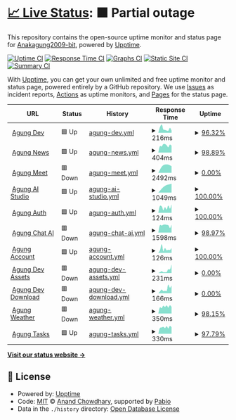 # [📈 Live Status](https://status.agungdev.com): <!--live status--> **🟧 Partial outage**

This repository contains the open-source uptime monitor and status page for [Anakagung2009-bit](https://status.agungdev.com), powered by [Upptime](https://github.com/upptime/upptime).

[![Uptime CI](https://github.com/Anakagung2009-bit/agungdevserverstatus/workflows/Uptime%20CI/badge.svg)](https://github.com/Anakagung2009-bit/agungdevserverstatus/actions?query=workflow%3A%22Uptime+CI%22)
[![Response Time CI](https://github.com/Anakagung2009-bit/agungdevserverstatus/workflows/Response%20Time%20CI/badge.svg)](https://github.com/Anakagung2009-bit/agungdevserverstatus/actions?query=workflow%3A%22Response+Time+CI%22)
[![Graphs CI](https://github.com/Anakagung2009-bit/agungdevserverstatus/workflows/Graphs%20CI/badge.svg)](https://github.com/Anakagung2009-bit/agungdevserverstatus/actions?query=workflow%3A%22Graphs+CI%22)
[![Static Site CI](https://github.com/Anakagung2009-bit/agungdevserverstatus/workflows/Static%20Site%20CI/badge.svg)](https://github.com/Anakagung2009-bit/agungdevserverstatus/actions?query=workflow%3A%22Static+Site+CI%22)
[![Summary CI](https://github.com/Anakagung2009-bit/agungdevserverstatus/workflows/Summary%20CI/badge.svg)](https://github.com/Anakagung2009-bit/agungdevserverstatus/actions?query=workflow%3A%22Summary+CI%22)

With [Upptime](https://upptime.js.org), you can get your own unlimited and free uptime monitor and status page, powered entirely by a GitHub repository. We use [Issues](https://github.com/Anakagung2009-bit/agungdevserverstatus/issues) as incident reports, [Actions](https://github.com/Anakagung2009-bit/agungdevserverstatus/actions) as uptime monitors, and [Pages](https://status.agungdev.com) for the status page.

<!--start: status pages-->
<!-- This summary is generated by Upptime (https://github.com/upptime/upptime) -->
<!-- Do not edit this manually, your changes will be overwritten -->
<!-- prettier-ignore -->
| URL | Status | History | Response Time | Uptime |
| --- | ------ | ------- | ------------- | ------ |
| <img alt="" src="https://icons.duckduckgo.com/ip3/agungdev.com.ico" height="13"> [Agung Dev](https://agungdev.com) | 🟩 Up | [agung-dev.yml](https://github.com/Anakagung2009-bit/agungdevserverstatus/commits/HEAD/history/agung-dev.yml) | <details><summary><img alt="Response time graph" src="./graphs/agung-dev/response-time-week.png" height="20"> 216ms</summary><br><a href="https://status.agungdev.com/history/agung-dev"><img alt="Response time 330" src="https://img.shields.io/endpoint?url=https%3A%2F%2Fraw.githubusercontent.com%2FAnakagung2009-bit%2Fagungdevserverstatus%2FHEAD%2Fapi%2Fagung-dev%2Fresponse-time.json"></a><br><a href="https://status.agungdev.com/history/agung-dev"><img alt="24-hour response time 112" src="https://img.shields.io/endpoint?url=https%3A%2F%2Fraw.githubusercontent.com%2FAnakagung2009-bit%2Fagungdevserverstatus%2FHEAD%2Fapi%2Fagung-dev%2Fresponse-time-day.json"></a><br><a href="https://status.agungdev.com/history/agung-dev"><img alt="7-day response time 216" src="https://img.shields.io/endpoint?url=https%3A%2F%2Fraw.githubusercontent.com%2FAnakagung2009-bit%2Fagungdevserverstatus%2FHEAD%2Fapi%2Fagung-dev%2Fresponse-time-week.json"></a><br><a href="https://status.agungdev.com/history/agung-dev"><img alt="30-day response time 331" src="https://img.shields.io/endpoint?url=https%3A%2F%2Fraw.githubusercontent.com%2FAnakagung2009-bit%2Fagungdevserverstatus%2FHEAD%2Fapi%2Fagung-dev%2Fresponse-time-month.json"></a><br><a href="https://status.agungdev.com/history/agung-dev"><img alt="1-year response time 330" src="https://img.shields.io/endpoint?url=https%3A%2F%2Fraw.githubusercontent.com%2FAnakagung2009-bit%2Fagungdevserverstatus%2FHEAD%2Fapi%2Fagung-dev%2Fresponse-time-year.json"></a></details> | <details><summary><a href="https://status.agungdev.com/history/agung-dev">96.32%</a></summary><a href="https://status.agungdev.com/history/agung-dev"><img alt="All-time uptime 97.52%" src="https://img.shields.io/endpoint?url=https%3A%2F%2Fraw.githubusercontent.com%2FAnakagung2009-bit%2Fagungdevserverstatus%2FHEAD%2Fapi%2Fagung-dev%2Fuptime.json"></a><br><a href="https://status.agungdev.com/history/agung-dev"><img alt="24-hour uptime 100.00%" src="https://img.shields.io/endpoint?url=https%3A%2F%2Fraw.githubusercontent.com%2FAnakagung2009-bit%2Fagungdevserverstatus%2FHEAD%2Fapi%2Fagung-dev%2Fuptime-day.json"></a><br><a href="https://status.agungdev.com/history/agung-dev"><img alt="7-day uptime 96.32%" src="https://img.shields.io/endpoint?url=https%3A%2F%2Fraw.githubusercontent.com%2FAnakagung2009-bit%2Fagungdevserverstatus%2FHEAD%2Fapi%2Fagung-dev%2Fuptime-week.json"></a><br><a href="https://status.agungdev.com/history/agung-dev"><img alt="30-day uptime 99.15%" src="https://img.shields.io/endpoint?url=https%3A%2F%2Fraw.githubusercontent.com%2FAnakagung2009-bit%2Fagungdevserverstatus%2FHEAD%2Fapi%2Fagung-dev%2Fuptime-month.json"></a><br><a href="https://status.agungdev.com/history/agung-dev"><img alt="1-year uptime 97.52%" src="https://img.shields.io/endpoint?url=https%3A%2F%2Fraw.githubusercontent.com%2FAnakagung2009-bit%2Fagungdevserverstatus%2FHEAD%2Fapi%2Fagung-dev%2Fuptime-year.json"></a></details>
| <img alt="" src="https://icons.duckduckgo.com/ip3/news.agungdev.com.ico" height="13"> [Agung News](https://news.agungdev.com) | 🟩 Up | [agung-news.yml](https://github.com/Anakagung2009-bit/agungdevserverstatus/commits/HEAD/history/agung-news.yml) | <details><summary><img alt="Response time graph" src="./graphs/agung-news/response-time-week.png" height="20"> 404ms</summary><br><a href="https://status.agungdev.com/history/agung-news"><img alt="Response time 394" src="https://img.shields.io/endpoint?url=https%3A%2F%2Fraw.githubusercontent.com%2FAnakagung2009-bit%2Fagungdevserverstatus%2FHEAD%2Fapi%2Fagung-news%2Fresponse-time.json"></a><br><a href="https://status.agungdev.com/history/agung-news"><img alt="24-hour response time 297" src="https://img.shields.io/endpoint?url=https%3A%2F%2Fraw.githubusercontent.com%2FAnakagung2009-bit%2Fagungdevserverstatus%2FHEAD%2Fapi%2Fagung-news%2Fresponse-time-day.json"></a><br><a href="https://status.agungdev.com/history/agung-news"><img alt="7-day response time 404" src="https://img.shields.io/endpoint?url=https%3A%2F%2Fraw.githubusercontent.com%2FAnakagung2009-bit%2Fagungdevserverstatus%2FHEAD%2Fapi%2Fagung-news%2Fresponse-time-week.json"></a><br><a href="https://status.agungdev.com/history/agung-news"><img alt="30-day response time 468" src="https://img.shields.io/endpoint?url=https%3A%2F%2Fraw.githubusercontent.com%2FAnakagung2009-bit%2Fagungdevserverstatus%2FHEAD%2Fapi%2Fagung-news%2Fresponse-time-month.json"></a><br><a href="https://status.agungdev.com/history/agung-news"><img alt="1-year response time 394" src="https://img.shields.io/endpoint?url=https%3A%2F%2Fraw.githubusercontent.com%2FAnakagung2009-bit%2Fagungdevserverstatus%2FHEAD%2Fapi%2Fagung-news%2Fresponse-time-year.json"></a></details> | <details><summary><a href="https://status.agungdev.com/history/agung-news">98.89%</a></summary><a href="https://status.agungdev.com/history/agung-news"><img alt="All-time uptime 97.76%" src="https://img.shields.io/endpoint?url=https%3A%2F%2Fraw.githubusercontent.com%2FAnakagung2009-bit%2Fagungdevserverstatus%2FHEAD%2Fapi%2Fagung-news%2Fuptime.json"></a><br><a href="https://status.agungdev.com/history/agung-news"><img alt="24-hour uptime 92.25%" src="https://img.shields.io/endpoint?url=https%3A%2F%2Fraw.githubusercontent.com%2FAnakagung2009-bit%2Fagungdevserverstatus%2FHEAD%2Fapi%2Fagung-news%2Fuptime-day.json"></a><br><a href="https://status.agungdev.com/history/agung-news"><img alt="7-day uptime 98.89%" src="https://img.shields.io/endpoint?url=https%3A%2F%2Fraw.githubusercontent.com%2FAnakagung2009-bit%2Fagungdevserverstatus%2FHEAD%2Fapi%2Fagung-news%2Fuptime-week.json"></a><br><a href="https://status.agungdev.com/history/agung-news"><img alt="30-day uptime 99.75%" src="https://img.shields.io/endpoint?url=https%3A%2F%2Fraw.githubusercontent.com%2FAnakagung2009-bit%2Fagungdevserverstatus%2FHEAD%2Fapi%2Fagung-news%2Fuptime-month.json"></a><br><a href="https://status.agungdev.com/history/agung-news"><img alt="1-year uptime 97.76%" src="https://img.shields.io/endpoint?url=https%3A%2F%2Fraw.githubusercontent.com%2FAnakagung2009-bit%2Fagungdevserverstatus%2FHEAD%2Fapi%2Fagung-news%2Fuptime-year.json"></a></details>
| <img alt="" src="https://icons.duckduckgo.com/ip3/meet.agungdev.com.ico" height="13"> [Agung Meet](https://meet.agungdev.com) | 🟥 Down | [agung-meet.yml](https://github.com/Anakagung2009-bit/agungdevserverstatus/commits/HEAD/history/agung-meet.yml) | <details><summary><img alt="Response time graph" src="./graphs/agung-meet/response-time-week.png" height="20"> 2492ms</summary><br><a href="https://status.agungdev.com/history/agung-meet"><img alt="Response time 2581" src="https://img.shields.io/endpoint?url=https%3A%2F%2Fraw.githubusercontent.com%2FAnakagung2009-bit%2Fagungdevserverstatus%2FHEAD%2Fapi%2Fagung-meet%2Fresponse-time.json"></a><br><a href="https://status.agungdev.com/history/agung-meet"><img alt="24-hour response time 0" src="https://img.shields.io/endpoint?url=https%3A%2F%2Fraw.githubusercontent.com%2FAnakagung2009-bit%2Fagungdevserverstatus%2FHEAD%2Fapi%2Fagung-meet%2Fresponse-time-day.json"></a><br><a href="https://status.agungdev.com/history/agung-meet"><img alt="7-day response time 2492" src="https://img.shields.io/endpoint?url=https%3A%2F%2Fraw.githubusercontent.com%2FAnakagung2009-bit%2Fagungdevserverstatus%2FHEAD%2Fapi%2Fagung-meet%2Fresponse-time-week.json"></a><br><a href="https://status.agungdev.com/history/agung-meet"><img alt="30-day response time 2746" src="https://img.shields.io/endpoint?url=https%3A%2F%2Fraw.githubusercontent.com%2FAnakagung2009-bit%2Fagungdevserverstatus%2FHEAD%2Fapi%2Fagung-meet%2Fresponse-time-month.json"></a><br><a href="https://status.agungdev.com/history/agung-meet"><img alt="1-year response time 2581" src="https://img.shields.io/endpoint?url=https%3A%2F%2Fraw.githubusercontent.com%2FAnakagung2009-bit%2Fagungdevserverstatus%2FHEAD%2Fapi%2Fagung-meet%2Fresponse-time-year.json"></a></details> | <details><summary><a href="https://status.agungdev.com/history/agung-meet">0.00%</a></summary><a href="https://status.agungdev.com/history/agung-meet"><img alt="All-time uptime 0.00%" src="https://img.shields.io/endpoint?url=https%3A%2F%2Fraw.githubusercontent.com%2FAnakagung2009-bit%2Fagungdevserverstatus%2FHEAD%2Fapi%2Fagung-meet%2Fuptime.json"></a><br><a href="https://status.agungdev.com/history/agung-meet"><img alt="24-hour uptime 0.00%" src="https://img.shields.io/endpoint?url=https%3A%2F%2Fraw.githubusercontent.com%2FAnakagung2009-bit%2Fagungdevserverstatus%2FHEAD%2Fapi%2Fagung-meet%2Fuptime-day.json"></a><br><a href="https://status.agungdev.com/history/agung-meet"><img alt="7-day uptime 0.00%" src="https://img.shields.io/endpoint?url=https%3A%2F%2Fraw.githubusercontent.com%2FAnakagung2009-bit%2Fagungdevserverstatus%2FHEAD%2Fapi%2Fagung-meet%2Fuptime-week.json"></a><br><a href="https://status.agungdev.com/history/agung-meet"><img alt="30-day uptime 1.38%" src="https://img.shields.io/endpoint?url=https%3A%2F%2Fraw.githubusercontent.com%2FAnakagung2009-bit%2Fagungdevserverstatus%2FHEAD%2Fapi%2Fagung-meet%2Fuptime-month.json"></a><br><a href="https://status.agungdev.com/history/agung-meet"><img alt="1-year uptime 0.00%" src="https://img.shields.io/endpoint?url=https%3A%2F%2Fraw.githubusercontent.com%2FAnakagung2009-bit%2Fagungdevserverstatus%2FHEAD%2Fapi%2Fagung-meet%2Fuptime-year.json"></a></details>
| <img alt="" src="https://icons.duckduckgo.com/ip3/aistudio.agungdev.com.ico" height="13"> [Agung AI Studio](https://aistudio.agungdev.com) | 🟩 Up | [agung-ai-studio.yml](https://github.com/Anakagung2009-bit/agungdevserverstatus/commits/HEAD/history/agung-ai-studio.yml) | <details><summary><img alt="Response time graph" src="./graphs/agung-ai-studio/response-time-week.png" height="20"> 1049ms</summary><br><a href="https://status.agungdev.com/history/agung-ai-studio"><img alt="Response time 1049" src="https://img.shields.io/endpoint?url=https%3A%2F%2Fraw.githubusercontent.com%2FAnakagung2009-bit%2Fagungdevserverstatus%2FHEAD%2Fapi%2Fagung-ai-studio%2Fresponse-time.json"></a><br><a href="https://status.agungdev.com/history/agung-ai-studio"><img alt="24-hour response time 1197" src="https://img.shields.io/endpoint?url=https%3A%2F%2Fraw.githubusercontent.com%2FAnakagung2009-bit%2Fagungdevserverstatus%2FHEAD%2Fapi%2Fagung-ai-studio%2Fresponse-time-day.json"></a><br><a href="https://status.agungdev.com/history/agung-ai-studio"><img alt="7-day response time 1049" src="https://img.shields.io/endpoint?url=https%3A%2F%2Fraw.githubusercontent.com%2FAnakagung2009-bit%2Fagungdevserverstatus%2FHEAD%2Fapi%2Fagung-ai-studio%2Fresponse-time-week.json"></a><br><a href="https://status.agungdev.com/history/agung-ai-studio"><img alt="30-day response time 1049" src="https://img.shields.io/endpoint?url=https%3A%2F%2Fraw.githubusercontent.com%2FAnakagung2009-bit%2Fagungdevserverstatus%2FHEAD%2Fapi%2Fagung-ai-studio%2Fresponse-time-month.json"></a><br><a href="https://status.agungdev.com/history/agung-ai-studio"><img alt="1-year response time 1049" src="https://img.shields.io/endpoint?url=https%3A%2F%2Fraw.githubusercontent.com%2FAnakagung2009-bit%2Fagungdevserverstatus%2FHEAD%2Fapi%2Fagung-ai-studio%2Fresponse-time-year.json"></a></details> | <details><summary><a href="https://status.agungdev.com/history/agung-ai-studio">100.00%</a></summary><a href="https://status.agungdev.com/history/agung-ai-studio"><img alt="All-time uptime 100.00%" src="https://img.shields.io/endpoint?url=https%3A%2F%2Fraw.githubusercontent.com%2FAnakagung2009-bit%2Fagungdevserverstatus%2FHEAD%2Fapi%2Fagung-ai-studio%2Fuptime.json"></a><br><a href="https://status.agungdev.com/history/agung-ai-studio"><img alt="24-hour uptime 100.00%" src="https://img.shields.io/endpoint?url=https%3A%2F%2Fraw.githubusercontent.com%2FAnakagung2009-bit%2Fagungdevserverstatus%2FHEAD%2Fapi%2Fagung-ai-studio%2Fuptime-day.json"></a><br><a href="https://status.agungdev.com/history/agung-ai-studio"><img alt="7-day uptime 100.00%" src="https://img.shields.io/endpoint?url=https%3A%2F%2Fraw.githubusercontent.com%2FAnakagung2009-bit%2Fagungdevserverstatus%2FHEAD%2Fapi%2Fagung-ai-studio%2Fuptime-week.json"></a><br><a href="https://status.agungdev.com/history/agung-ai-studio"><img alt="30-day uptime 100.00%" src="https://img.shields.io/endpoint?url=https%3A%2F%2Fraw.githubusercontent.com%2FAnakagung2009-bit%2Fagungdevserverstatus%2FHEAD%2Fapi%2Fagung-ai-studio%2Fuptime-month.json"></a><br><a href="https://status.agungdev.com/history/agung-ai-studio"><img alt="1-year uptime 100.00%" src="https://img.shields.io/endpoint?url=https%3A%2F%2Fraw.githubusercontent.com%2FAnakagung2009-bit%2Fagungdevserverstatus%2FHEAD%2Fapi%2Fagung-ai-studio%2Fuptime-year.json"></a></details>
| <img alt="" src="https://icons.duckduckgo.com/ip3/api.agungdev.com.ico" height="13"> [Agung Auth](https://api.agungdev.com) | 🟩 Up | [agung-auth.yml](https://github.com/Anakagung2009-bit/agungdevserverstatus/commits/HEAD/history/agung-auth.yml) | <details><summary><img alt="Response time graph" src="./graphs/agung-auth/response-time-week.png" height="20"> 124ms</summary><br><a href="https://status.agungdev.com/history/agung-auth"><img alt="Response time 131" src="https://img.shields.io/endpoint?url=https%3A%2F%2Fraw.githubusercontent.com%2FAnakagung2009-bit%2Fagungdevserverstatus%2FHEAD%2Fapi%2Fagung-auth%2Fresponse-time.json"></a><br><a href="https://status.agungdev.com/history/agung-auth"><img alt="24-hour response time 185" src="https://img.shields.io/endpoint?url=https%3A%2F%2Fraw.githubusercontent.com%2FAnakagung2009-bit%2Fagungdevserverstatus%2FHEAD%2Fapi%2Fagung-auth%2Fresponse-time-day.json"></a><br><a href="https://status.agungdev.com/history/agung-auth"><img alt="7-day response time 124" src="https://img.shields.io/endpoint?url=https%3A%2F%2Fraw.githubusercontent.com%2FAnakagung2009-bit%2Fagungdevserverstatus%2FHEAD%2Fapi%2Fagung-auth%2Fresponse-time-week.json"></a><br><a href="https://status.agungdev.com/history/agung-auth"><img alt="30-day response time 131" src="https://img.shields.io/endpoint?url=https%3A%2F%2Fraw.githubusercontent.com%2FAnakagung2009-bit%2Fagungdevserverstatus%2FHEAD%2Fapi%2Fagung-auth%2Fresponse-time-month.json"></a><br><a href="https://status.agungdev.com/history/agung-auth"><img alt="1-year response time 131" src="https://img.shields.io/endpoint?url=https%3A%2F%2Fraw.githubusercontent.com%2FAnakagung2009-bit%2Fagungdevserverstatus%2FHEAD%2Fapi%2Fagung-auth%2Fresponse-time-year.json"></a></details> | <details><summary><a href="https://status.agungdev.com/history/agung-auth">100.00%</a></summary><a href="https://status.agungdev.com/history/agung-auth"><img alt="All-time uptime 100.00%" src="https://img.shields.io/endpoint?url=https%3A%2F%2Fraw.githubusercontent.com%2FAnakagung2009-bit%2Fagungdevserverstatus%2FHEAD%2Fapi%2Fagung-auth%2Fuptime.json"></a><br><a href="https://status.agungdev.com/history/agung-auth"><img alt="24-hour uptime 100.00%" src="https://img.shields.io/endpoint?url=https%3A%2F%2Fraw.githubusercontent.com%2FAnakagung2009-bit%2Fagungdevserverstatus%2FHEAD%2Fapi%2Fagung-auth%2Fuptime-day.json"></a><br><a href="https://status.agungdev.com/history/agung-auth"><img alt="7-day uptime 100.00%" src="https://img.shields.io/endpoint?url=https%3A%2F%2Fraw.githubusercontent.com%2FAnakagung2009-bit%2Fagungdevserverstatus%2FHEAD%2Fapi%2Fagung-auth%2Fuptime-week.json"></a><br><a href="https://status.agungdev.com/history/agung-auth"><img alt="30-day uptime 100.00%" src="https://img.shields.io/endpoint?url=https%3A%2F%2Fraw.githubusercontent.com%2FAnakagung2009-bit%2Fagungdevserverstatus%2FHEAD%2Fapi%2Fagung-auth%2Fuptime-month.json"></a><br><a href="https://status.agungdev.com/history/agung-auth"><img alt="1-year uptime 100.00%" src="https://img.shields.io/endpoint?url=https%3A%2F%2Fraw.githubusercontent.com%2FAnakagung2009-bit%2Fagungdevserverstatus%2FHEAD%2Fapi%2Fagung-auth%2Fuptime-year.json"></a></details>
| <img alt="" src="https://icons.duckduckgo.com/ip3/chatai.agungdev.com.ico" height="13"> [Agung Chat AI](https://chatai.agungdev.com) | 🟥 Down | [agung-chat-ai.yml](https://github.com/Anakagung2009-bit/agungdevserverstatus/commits/HEAD/history/agung-chat-ai.yml) | <details><summary><img alt="Response time graph" src="./graphs/agung-chat-ai/response-time-week.png" height="20"> 1598ms</summary><br><a href="https://status.agungdev.com/history/agung-chat-ai"><img alt="Response time 1658" src="https://img.shields.io/endpoint?url=https%3A%2F%2Fraw.githubusercontent.com%2FAnakagung2009-bit%2Fagungdevserverstatus%2FHEAD%2Fapi%2Fagung-chat-ai%2Fresponse-time.json"></a><br><a href="https://status.agungdev.com/history/agung-chat-ai"><img alt="24-hour response time 1110" src="https://img.shields.io/endpoint?url=https%3A%2F%2Fraw.githubusercontent.com%2FAnakagung2009-bit%2Fagungdevserverstatus%2FHEAD%2Fapi%2Fagung-chat-ai%2Fresponse-time-day.json"></a><br><a href="https://status.agungdev.com/history/agung-chat-ai"><img alt="7-day response time 1598" src="https://img.shields.io/endpoint?url=https%3A%2F%2Fraw.githubusercontent.com%2FAnakagung2009-bit%2Fagungdevserverstatus%2FHEAD%2Fapi%2Fagung-chat-ai%2Fresponse-time-week.json"></a><br><a href="https://status.agungdev.com/history/agung-chat-ai"><img alt="30-day response time 1996" src="https://img.shields.io/endpoint?url=https%3A%2F%2Fraw.githubusercontent.com%2FAnakagung2009-bit%2Fagungdevserverstatus%2FHEAD%2Fapi%2Fagung-chat-ai%2Fresponse-time-month.json"></a><br><a href="https://status.agungdev.com/history/agung-chat-ai"><img alt="1-year response time 1658" src="https://img.shields.io/endpoint?url=https%3A%2F%2Fraw.githubusercontent.com%2FAnakagung2009-bit%2Fagungdevserverstatus%2FHEAD%2Fapi%2Fagung-chat-ai%2Fresponse-time-year.json"></a></details> | <details><summary><a href="https://status.agungdev.com/history/agung-chat-ai">98.97%</a></summary><a href="https://status.agungdev.com/history/agung-chat-ai"><img alt="All-time uptime 97.74%" src="https://img.shields.io/endpoint?url=https%3A%2F%2Fraw.githubusercontent.com%2FAnakagung2009-bit%2Fagungdevserverstatus%2FHEAD%2Fapi%2Fagung-chat-ai%2Fuptime.json"></a><br><a href="https://status.agungdev.com/history/agung-chat-ai"><img alt="24-hour uptime 92.79%" src="https://img.shields.io/endpoint?url=https%3A%2F%2Fraw.githubusercontent.com%2FAnakagung2009-bit%2Fagungdevserverstatus%2FHEAD%2Fapi%2Fagung-chat-ai%2Fuptime-day.json"></a><br><a href="https://status.agungdev.com/history/agung-chat-ai"><img alt="7-day uptime 98.97%" src="https://img.shields.io/endpoint?url=https%3A%2F%2Fraw.githubusercontent.com%2FAnakagung2009-bit%2Fagungdevserverstatus%2FHEAD%2Fapi%2Fagung-chat-ai%2Fuptime-week.json"></a><br><a href="https://status.agungdev.com/history/agung-chat-ai"><img alt="30-day uptime 99.76%" src="https://img.shields.io/endpoint?url=https%3A%2F%2Fraw.githubusercontent.com%2FAnakagung2009-bit%2Fagungdevserverstatus%2FHEAD%2Fapi%2Fagung-chat-ai%2Fuptime-month.json"></a><br><a href="https://status.agungdev.com/history/agung-chat-ai"><img alt="1-year uptime 97.74%" src="https://img.shields.io/endpoint?url=https%3A%2F%2Fraw.githubusercontent.com%2FAnakagung2009-bit%2Fagungdevserverstatus%2FHEAD%2Fapi%2Fagung-chat-ai%2Fuptime-year.json"></a></details>
| <img alt="" src="https://icons.duckduckgo.com/ip3/account.agungdev.com.ico" height="13"> [Agung Account](https://account.agungdev.com) | 🟩 Up | [agung-account.yml](https://github.com/Anakagung2009-bit/agungdevserverstatus/commits/HEAD/history/agung-account.yml) | <details><summary><img alt="Response time graph" src="./graphs/agung-account/response-time-week.png" height="20"> 126ms</summary><br><a href="https://status.agungdev.com/history/agung-account"><img alt="Response time 119" src="https://img.shields.io/endpoint?url=https%3A%2F%2Fraw.githubusercontent.com%2FAnakagung2009-bit%2Fagungdevserverstatus%2FHEAD%2Fapi%2Fagung-account%2Fresponse-time.json"></a><br><a href="https://status.agungdev.com/history/agung-account"><img alt="24-hour response time 156" src="https://img.shields.io/endpoint?url=https%3A%2F%2Fraw.githubusercontent.com%2FAnakagung2009-bit%2Fagungdevserverstatus%2FHEAD%2Fapi%2Fagung-account%2Fresponse-time-day.json"></a><br><a href="https://status.agungdev.com/history/agung-account"><img alt="7-day response time 126" src="https://img.shields.io/endpoint?url=https%3A%2F%2Fraw.githubusercontent.com%2FAnakagung2009-bit%2Fagungdevserverstatus%2FHEAD%2Fapi%2Fagung-account%2Fresponse-time-week.json"></a><br><a href="https://status.agungdev.com/history/agung-account"><img alt="30-day response time 117" src="https://img.shields.io/endpoint?url=https%3A%2F%2Fraw.githubusercontent.com%2FAnakagung2009-bit%2Fagungdevserverstatus%2FHEAD%2Fapi%2Fagung-account%2Fresponse-time-month.json"></a><br><a href="https://status.agungdev.com/history/agung-account"><img alt="1-year response time 119" src="https://img.shields.io/endpoint?url=https%3A%2F%2Fraw.githubusercontent.com%2FAnakagung2009-bit%2Fagungdevserverstatus%2FHEAD%2Fapi%2Fagung-account%2Fresponse-time-year.json"></a></details> | <details><summary><a href="https://status.agungdev.com/history/agung-account">100.00%</a></summary><a href="https://status.agungdev.com/history/agung-account"><img alt="All-time uptime 100.00%" src="https://img.shields.io/endpoint?url=https%3A%2F%2Fraw.githubusercontent.com%2FAnakagung2009-bit%2Fagungdevserverstatus%2FHEAD%2Fapi%2Fagung-account%2Fuptime.json"></a><br><a href="https://status.agungdev.com/history/agung-account"><img alt="24-hour uptime 100.00%" src="https://img.shields.io/endpoint?url=https%3A%2F%2Fraw.githubusercontent.com%2FAnakagung2009-bit%2Fagungdevserverstatus%2FHEAD%2Fapi%2Fagung-account%2Fuptime-day.json"></a><br><a href="https://status.agungdev.com/history/agung-account"><img alt="7-day uptime 100.00%" src="https://img.shields.io/endpoint?url=https%3A%2F%2Fraw.githubusercontent.com%2FAnakagung2009-bit%2Fagungdevserverstatus%2FHEAD%2Fapi%2Fagung-account%2Fuptime-week.json"></a><br><a href="https://status.agungdev.com/history/agung-account"><img alt="30-day uptime 100.00%" src="https://img.shields.io/endpoint?url=https%3A%2F%2Fraw.githubusercontent.com%2FAnakagung2009-bit%2Fagungdevserverstatus%2FHEAD%2Fapi%2Fagung-account%2Fuptime-month.json"></a><br><a href="https://status.agungdev.com/history/agung-account"><img alt="1-year uptime 100.00%" src="https://img.shields.io/endpoint?url=https%3A%2F%2Fraw.githubusercontent.com%2FAnakagung2009-bit%2Fagungdevserverstatus%2FHEAD%2Fapi%2Fagung-account%2Fuptime-year.json"></a></details>
| <img alt="" src="https://icons.duckduckgo.com/ip3/assets.agungdev.com.ico" height="13"> [Agung Dev Assets](https://assets.agungdev.com) | 🟥 Down | [agung-dev-assets.yml](https://github.com/Anakagung2009-bit/agungdevserverstatus/commits/HEAD/history/agung-dev-assets.yml) | <details><summary><img alt="Response time graph" src="./graphs/agung-dev-assets/response-time-week.png" height="20"> 231ms</summary><br><a href="https://status.agungdev.com/history/agung-dev-assets"><img alt="Response time 108" src="https://img.shields.io/endpoint?url=https%3A%2F%2Fraw.githubusercontent.com%2FAnakagung2009-bit%2Fagungdevserverstatus%2FHEAD%2Fapi%2Fagung-dev-assets%2Fresponse-time.json"></a><br><a href="https://status.agungdev.com/history/agung-dev-assets"><img alt="24-hour response time 760" src="https://img.shields.io/endpoint?url=https%3A%2F%2Fraw.githubusercontent.com%2FAnakagung2009-bit%2Fagungdevserverstatus%2FHEAD%2Fapi%2Fagung-dev-assets%2Fresponse-time-day.json"></a><br><a href="https://status.agungdev.com/history/agung-dev-assets"><img alt="7-day response time 231" src="https://img.shields.io/endpoint?url=https%3A%2F%2Fraw.githubusercontent.com%2FAnakagung2009-bit%2Fagungdevserverstatus%2FHEAD%2Fapi%2Fagung-dev-assets%2Fresponse-time-week.json"></a><br><a href="https://status.agungdev.com/history/agung-dev-assets"><img alt="30-day response time 133" src="https://img.shields.io/endpoint?url=https%3A%2F%2Fraw.githubusercontent.com%2FAnakagung2009-bit%2Fagungdevserverstatus%2FHEAD%2Fapi%2Fagung-dev-assets%2Fresponse-time-month.json"></a><br><a href="https://status.agungdev.com/history/agung-dev-assets"><img alt="1-year response time 108" src="https://img.shields.io/endpoint?url=https%3A%2F%2Fraw.githubusercontent.com%2FAnakagung2009-bit%2Fagungdevserverstatus%2FHEAD%2Fapi%2Fagung-dev-assets%2Fresponse-time-year.json"></a></details> | <details><summary><a href="https://status.agungdev.com/history/agung-dev-assets">0.00%</a></summary><a href="https://status.agungdev.com/history/agung-dev-assets"><img alt="All-time uptime 0.00%" src="https://img.shields.io/endpoint?url=https%3A%2F%2Fraw.githubusercontent.com%2FAnakagung2009-bit%2Fagungdevserverstatus%2FHEAD%2Fapi%2Fagung-dev-assets%2Fuptime.json"></a><br><a href="https://status.agungdev.com/history/agung-dev-assets"><img alt="24-hour uptime 0.00%" src="https://img.shields.io/endpoint?url=https%3A%2F%2Fraw.githubusercontent.com%2FAnakagung2009-bit%2Fagungdevserverstatus%2FHEAD%2Fapi%2Fagung-dev-assets%2Fuptime-day.json"></a><br><a href="https://status.agungdev.com/history/agung-dev-assets"><img alt="7-day uptime 0.00%" src="https://img.shields.io/endpoint?url=https%3A%2F%2Fraw.githubusercontent.com%2FAnakagung2009-bit%2Fagungdevserverstatus%2FHEAD%2Fapi%2Fagung-dev-assets%2Fuptime-week.json"></a><br><a href="https://status.agungdev.com/history/agung-dev-assets"><img alt="30-day uptime 1.38%" src="https://img.shields.io/endpoint?url=https%3A%2F%2Fraw.githubusercontent.com%2FAnakagung2009-bit%2Fagungdevserverstatus%2FHEAD%2Fapi%2Fagung-dev-assets%2Fuptime-month.json"></a><br><a href="https://status.agungdev.com/history/agung-dev-assets"><img alt="1-year uptime 0.00%" src="https://img.shields.io/endpoint?url=https%3A%2F%2Fraw.githubusercontent.com%2FAnakagung2009-bit%2Fagungdevserverstatus%2FHEAD%2Fapi%2Fagung-dev-assets%2Fuptime-year.json"></a></details>
| <img alt="" src="https://icons.duckduckgo.com/ip3/dl.agungdev.com.ico" height="13"> [Agung Dev Download](https://dl.agungdev.com) | 🟥 Down | [agung-dev-download.yml](https://github.com/Anakagung2009-bit/agungdevserverstatus/commits/HEAD/history/agung-dev-download.yml) | <details><summary><img alt="Response time graph" src="./graphs/agung-dev-download/response-time-week.png" height="20"> 166ms</summary><br><a href="https://status.agungdev.com/history/agung-dev-download"><img alt="Response time 99" src="https://img.shields.io/endpoint?url=https%3A%2F%2Fraw.githubusercontent.com%2FAnakagung2009-bit%2Fagungdevserverstatus%2FHEAD%2Fapi%2Fagung-dev-download%2Fresponse-time.json"></a><br><a href="https://status.agungdev.com/history/agung-dev-download"><img alt="24-hour response time 302" src="https://img.shields.io/endpoint?url=https%3A%2F%2Fraw.githubusercontent.com%2FAnakagung2009-bit%2Fagungdevserverstatus%2FHEAD%2Fapi%2Fagung-dev-download%2Fresponse-time-day.json"></a><br><a href="https://status.agungdev.com/history/agung-dev-download"><img alt="7-day response time 166" src="https://img.shields.io/endpoint?url=https%3A%2F%2Fraw.githubusercontent.com%2FAnakagung2009-bit%2Fagungdevserverstatus%2FHEAD%2Fapi%2Fagung-dev-download%2Fresponse-time-week.json"></a><br><a href="https://status.agungdev.com/history/agung-dev-download"><img alt="30-day response time 113" src="https://img.shields.io/endpoint?url=https%3A%2F%2Fraw.githubusercontent.com%2FAnakagung2009-bit%2Fagungdevserverstatus%2FHEAD%2Fapi%2Fagung-dev-download%2Fresponse-time-month.json"></a><br><a href="https://status.agungdev.com/history/agung-dev-download"><img alt="1-year response time 99" src="https://img.shields.io/endpoint?url=https%3A%2F%2Fraw.githubusercontent.com%2FAnakagung2009-bit%2Fagungdevserverstatus%2FHEAD%2Fapi%2Fagung-dev-download%2Fresponse-time-year.json"></a></details> | <details><summary><a href="https://status.agungdev.com/history/agung-dev-download">0.00%</a></summary><a href="https://status.agungdev.com/history/agung-dev-download"><img alt="All-time uptime 0.00%" src="https://img.shields.io/endpoint?url=https%3A%2F%2Fraw.githubusercontent.com%2FAnakagung2009-bit%2Fagungdevserverstatus%2FHEAD%2Fapi%2Fagung-dev-download%2Fuptime.json"></a><br><a href="https://status.agungdev.com/history/agung-dev-download"><img alt="24-hour uptime 0.00%" src="https://img.shields.io/endpoint?url=https%3A%2F%2Fraw.githubusercontent.com%2FAnakagung2009-bit%2Fagungdevserverstatus%2FHEAD%2Fapi%2Fagung-dev-download%2Fuptime-day.json"></a><br><a href="https://status.agungdev.com/history/agung-dev-download"><img alt="7-day uptime 0.00%" src="https://img.shields.io/endpoint?url=https%3A%2F%2Fraw.githubusercontent.com%2FAnakagung2009-bit%2Fagungdevserverstatus%2FHEAD%2Fapi%2Fagung-dev-download%2Fuptime-week.json"></a><br><a href="https://status.agungdev.com/history/agung-dev-download"><img alt="30-day uptime 1.38%" src="https://img.shields.io/endpoint?url=https%3A%2F%2Fraw.githubusercontent.com%2FAnakagung2009-bit%2Fagungdevserverstatus%2FHEAD%2Fapi%2Fagung-dev-download%2Fuptime-month.json"></a><br><a href="https://status.agungdev.com/history/agung-dev-download"><img alt="1-year uptime 0.00%" src="https://img.shields.io/endpoint?url=https%3A%2F%2Fraw.githubusercontent.com%2FAnakagung2009-bit%2Fagungdevserverstatus%2FHEAD%2Fapi%2Fagung-dev-download%2Fuptime-year.json"></a></details>
| <img alt="" src="https://icons.duckduckgo.com/ip3/weather.agungdev.com.ico" height="13"> [Agung Weather](https://weather.agungdev.com) | 🟥 Down | [agung-weather.yml](https://github.com/Anakagung2009-bit/agungdevserverstatus/commits/HEAD/history/agung-weather.yml) | <details><summary><img alt="Response time graph" src="./graphs/agung-weather/response-time-week.png" height="20"> 350ms</summary><br><a href="https://status.agungdev.com/history/agung-weather"><img alt="Response time 289" src="https://img.shields.io/endpoint?url=https%3A%2F%2Fraw.githubusercontent.com%2FAnakagung2009-bit%2Fagungdevserverstatus%2FHEAD%2Fapi%2Fagung-weather%2Fresponse-time.json"></a><br><a href="https://status.agungdev.com/history/agung-weather"><img alt="24-hour response time 273" src="https://img.shields.io/endpoint?url=https%3A%2F%2Fraw.githubusercontent.com%2FAnakagung2009-bit%2Fagungdevserverstatus%2FHEAD%2Fapi%2Fagung-weather%2Fresponse-time-day.json"></a><br><a href="https://status.agungdev.com/history/agung-weather"><img alt="7-day response time 350" src="https://img.shields.io/endpoint?url=https%3A%2F%2Fraw.githubusercontent.com%2FAnakagung2009-bit%2Fagungdevserverstatus%2FHEAD%2Fapi%2Fagung-weather%2Fresponse-time-week.json"></a><br><a href="https://status.agungdev.com/history/agung-weather"><img alt="30-day response time 436" src="https://img.shields.io/endpoint?url=https%3A%2F%2Fraw.githubusercontent.com%2FAnakagung2009-bit%2Fagungdevserverstatus%2FHEAD%2Fapi%2Fagung-weather%2Fresponse-time-month.json"></a><br><a href="https://status.agungdev.com/history/agung-weather"><img alt="1-year response time 289" src="https://img.shields.io/endpoint?url=https%3A%2F%2Fraw.githubusercontent.com%2FAnakagung2009-bit%2Fagungdevserverstatus%2FHEAD%2Fapi%2Fagung-weather%2Fresponse-time-year.json"></a></details> | <details><summary><a href="https://status.agungdev.com/history/agung-weather">98.15%</a></summary><a href="https://status.agungdev.com/history/agung-weather"><img alt="All-time uptime 97.72%" src="https://img.shields.io/endpoint?url=https%3A%2F%2Fraw.githubusercontent.com%2FAnakagung2009-bit%2Fagungdevserverstatus%2FHEAD%2Fapi%2Fagung-weather%2Fuptime.json"></a><br><a href="https://status.agungdev.com/history/agung-weather"><img alt="24-hour uptime 87.04%" src="https://img.shields.io/endpoint?url=https%3A%2F%2Fraw.githubusercontent.com%2FAnakagung2009-bit%2Fagungdevserverstatus%2FHEAD%2Fapi%2Fagung-weather%2Fuptime-day.json"></a><br><a href="https://status.agungdev.com/history/agung-weather"><img alt="7-day uptime 98.15%" src="https://img.shields.io/endpoint?url=https%3A%2F%2Fraw.githubusercontent.com%2FAnakagung2009-bit%2Fagungdevserverstatus%2FHEAD%2Fapi%2Fagung-weather%2Fuptime-week.json"></a><br><a href="https://status.agungdev.com/history/agung-weather"><img alt="30-day uptime 99.57%" src="https://img.shields.io/endpoint?url=https%3A%2F%2Fraw.githubusercontent.com%2FAnakagung2009-bit%2Fagungdevserverstatus%2FHEAD%2Fapi%2Fagung-weather%2Fuptime-month.json"></a><br><a href="https://status.agungdev.com/history/agung-weather"><img alt="1-year uptime 97.72%" src="https://img.shields.io/endpoint?url=https%3A%2F%2Fraw.githubusercontent.com%2FAnakagung2009-bit%2Fagungdevserverstatus%2FHEAD%2Fapi%2Fagung-weather%2Fuptime-year.json"></a></details>
| <img alt="" src="https://icons.duckduckgo.com/ip3/tasks.agungdev.com.ico" height="13"> [Agung Tasks](https://tasks.agungdev.com) | 🟩 Up | [agung-tasks.yml](https://github.com/Anakagung2009-bit/agungdevserverstatus/commits/HEAD/history/agung-tasks.yml) | <details><summary><img alt="Response time graph" src="./graphs/agung-tasks/response-time-week.png" height="20"> 330ms</summary><br><a href="https://status.agungdev.com/history/agung-tasks"><img alt="Response time 242" src="https://img.shields.io/endpoint?url=https%3A%2F%2Fraw.githubusercontent.com%2FAnakagung2009-bit%2Fagungdevserverstatus%2FHEAD%2Fapi%2Fagung-tasks%2Fresponse-time.json"></a><br><a href="https://status.agungdev.com/history/agung-tasks"><img alt="24-hour response time 274" src="https://img.shields.io/endpoint?url=https%3A%2F%2Fraw.githubusercontent.com%2FAnakagung2009-bit%2Fagungdevserverstatus%2FHEAD%2Fapi%2Fagung-tasks%2Fresponse-time-day.json"></a><br><a href="https://status.agungdev.com/history/agung-tasks"><img alt="7-day response time 330" src="https://img.shields.io/endpoint?url=https%3A%2F%2Fraw.githubusercontent.com%2FAnakagung2009-bit%2Fagungdevserverstatus%2FHEAD%2Fapi%2Fagung-tasks%2Fresponse-time-week.json"></a><br><a href="https://status.agungdev.com/history/agung-tasks"><img alt="30-day response time 373" src="https://img.shields.io/endpoint?url=https%3A%2F%2Fraw.githubusercontent.com%2FAnakagung2009-bit%2Fagungdevserverstatus%2FHEAD%2Fapi%2Fagung-tasks%2Fresponse-time-month.json"></a><br><a href="https://status.agungdev.com/history/agung-tasks"><img alt="1-year response time 242" src="https://img.shields.io/endpoint?url=https%3A%2F%2Fraw.githubusercontent.com%2FAnakagung2009-bit%2Fagungdevserverstatus%2FHEAD%2Fapi%2Fagung-tasks%2Fresponse-time-year.json"></a></details> | <details><summary><a href="https://status.agungdev.com/history/agung-tasks">97.79%</a></summary><a href="https://status.agungdev.com/history/agung-tasks"><img alt="All-time uptime 97.65%" src="https://img.shields.io/endpoint?url=https%3A%2F%2Fraw.githubusercontent.com%2FAnakagung2009-bit%2Fagungdevserverstatus%2FHEAD%2Fapi%2Fagung-tasks%2Fuptime.json"></a><br><a href="https://status.agungdev.com/history/agung-tasks"><img alt="24-hour uptime 84.53%" src="https://img.shields.io/endpoint?url=https%3A%2F%2Fraw.githubusercontent.com%2FAnakagung2009-bit%2Fagungdevserverstatus%2FHEAD%2Fapi%2Fagung-tasks%2Fuptime-day.json"></a><br><a href="https://status.agungdev.com/history/agung-tasks"><img alt="7-day uptime 97.79%" src="https://img.shields.io/endpoint?url=https%3A%2F%2Fraw.githubusercontent.com%2FAnakagung2009-bit%2Fagungdevserverstatus%2FHEAD%2Fapi%2Fagung-tasks%2Fuptime-week.json"></a><br><a href="https://status.agungdev.com/history/agung-tasks"><img alt="30-day uptime 99.49%" src="https://img.shields.io/endpoint?url=https%3A%2F%2Fraw.githubusercontent.com%2FAnakagung2009-bit%2Fagungdevserverstatus%2FHEAD%2Fapi%2Fagung-tasks%2Fuptime-month.json"></a><br><a href="https://status.agungdev.com/history/agung-tasks"><img alt="1-year uptime 97.65%" src="https://img.shields.io/endpoint?url=https%3A%2F%2Fraw.githubusercontent.com%2FAnakagung2009-bit%2Fagungdevserverstatus%2FHEAD%2Fapi%2Fagung-tasks%2Fuptime-year.json"></a></details>

<!--end: status pages-->

[**Visit our status website →**](https://status.agungdev.com)

## 📄 License

- Powered by: [Upptime](https://github.com/upptime/upptime)
- Code: [MIT](./LICENSE) © [Anand Chowdhary](https://anandchowdhary.com), supported by [Pabio](https://pabio.com)
- Data in the `./history` directory: [Open Database License](https://opendatacommons.org/licenses/odbl/1-0/)
